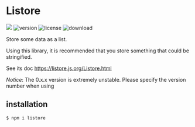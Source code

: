 # Listore

[![](https://badgen.net/packagephobia/install/listore)](https://packagephobia.com/result?p=listore)
![version](https://img.shields.io/npm/v/listore)
![license](https://img.shields.io/npm/l/listore)
![download](https://img.shields.io/npm/dt/listore)

Store some data as a list.  

Using this library, it is recommended that you store something that could be stringified.  

See its doc <https://listore.js.org/Listore.html>

_Notice_: The 0.x.x version is extremely unstable. Please specify the version number when using

## installation

```sh
$ npm i listore
```
